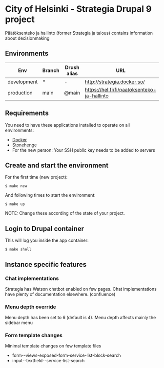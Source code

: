 # City of Helsinki - Strategia Drupal 9 project

Päätöksenteko ja hallinto (former Strategia ja talous) contains information about decisionmaking

## Environments

Env | Branch | Drush alias | URL
--- | ------ | ----------- | ---
development | * | - | http://strategia.docker.so/
production | main | @main | https://hel.fi/fi/paatoksenteko-ja-hallinto

## Requirements

You need to have these applications installed to operate on all environments:

- [Docker](https://github.com/druidfi/guidelines/blob/master/docs/docker.md)
- [Stonehenge](https://github.com/druidfi/stonehenge)
- For the new person: Your SSH public key needs to be added to servers

## Create and start the environment

For the first time (new project):

``
$ make new
``

And following times to start the environment:

``
$ make up
``

NOTE: Change these according of the state of your project.

## Login to Drupal container

This will log you inside the app container:

```
$ make shell
```

## Instance specific features

### Chat implementations

Strategia has Watson chatbot enabled on few pages.
Chat implementations have plenty of documentation elsewhere. (confluence)


### Menu depth override

Menu depth has been set to 6 (default is 4). Menu depth affects mainly the sidebar menu


### Form template changes

Minimal template changes on few template files
- form--views-exposed-form-service-list-block-search
- input--textfield--service-list-search
